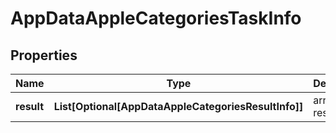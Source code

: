 # AppDataAppleCategoriesTaskInfo


## Properties

| Name | Type | Description | Notes |
|------------ | ------------- | ------------- | -------------|
**result** | **List[Optional[AppDataAppleCategoriesResultInfo]]** | array of results |[optional]|